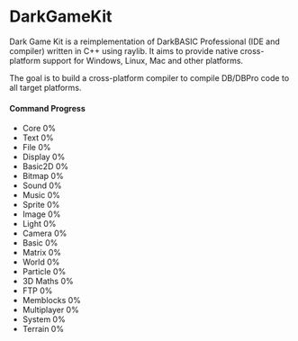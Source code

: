 # DarkGameKit

Dark Game Kit is a reimplementation of DarkBASIC Professional (IDE and compiler) written in C++ using raylib.
It aims to provide native cross-platform support for Windows, Linux, Mac and other platforms.

The goal is to build a cross-platform compiler to compile DB/DBPro code to all target platforms.

#### Command Progress
- Core 0%
- Text 0%
- File 0%
- Display 0%
- Basic2D 0%
- Bitmap 0%
- Sound 0%
- Music 0%
- Sprite 0%
- Image 0%
- Light 0%
- Camera 0%
- Basic 0%
- Matrix 0%
- World 0%
- Particle 0%
- 3D Maths 0%
- FTP 0%
- Memblocks 0%
- Multiplayer 0%
- System 0%
- Terrain 0%